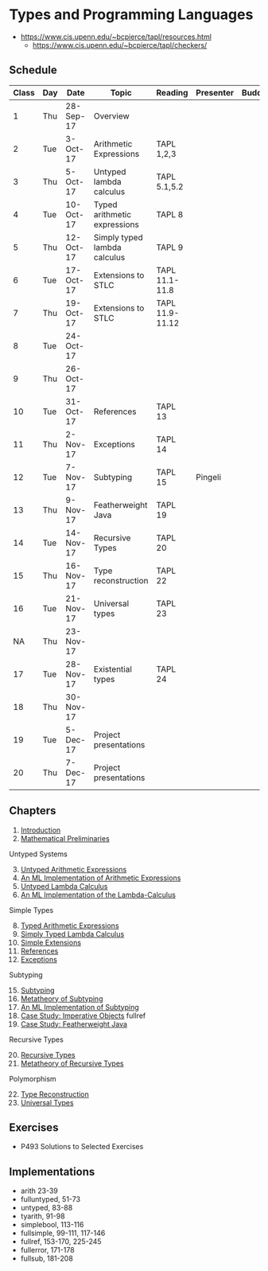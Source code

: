 # Types and Programming Languages

- https://www.cis.upenn.edu/~bcpierce/tapl/resources.html
  - https://www.cis.upenn.edu/~bcpierce/tapl/checkers/
## Schedule

Class | Day | Date | Topic | Reading | Presenter | Buddy |  
-- | -- | -- | -- | -- | -- | -- | --
1 | Thu | 28-Sep-17 | Overview |   |   |   |  
2 | Tue | 3-Oct-17 | Arithmetic Expressions | TAPL 1,2,3 |   |   |  
3 | Thu | 5-Oct-17 | Untyped lambda calculus | TAPL 5.1,5.2 |   |   |  
4 | Tue | 10-Oct-17 | Typed arithmetic expressions | TAPL 8 |  |  |  
5 | Thu | 12-Oct-17 | Simply typed lambda calculus | TAPL 9 |  |  |  
6 | Tue | 17-Oct-17 | Extensions to STLC | TAPL 11.1-11.8 |  |   |  
7 | Thu | 19-Oct-17 | Extensions to STLC | TAPL 11.9-11.12 |  |  |  
8 | Tue | 24-Oct-17 |   |   |   |   | Conference
9 | Thu | 26-Oct-17 |   |   |   |   | Conference
10 | Tue | 31-Oct-17 | References | TAPL 13 |  |   |  
11 | Thu | 2-Nov-17 | Exceptions | TAPL 14 |  |  |  
12 | Tue | 7-Nov-17 | Subtyping | TAPL 15 | Pingeli |   |  
13 | Thu | 9-Nov-17 | Featherweight Java | TAPL 19 |  |   |  
14 | Tue | 14-Nov-17 | Recursive Types | TAPL 20 |  |   |  
15 | Thu | 16-Nov-17 | Type reconstruction | TAPL 22 |   |   |  
16 | Tue | 21-Nov-17 | Universal types | TAPL 23 |   |   |  
NA | Thu | 23-Nov-17 |   |   |   |   |  
17 | Tue | 28-Nov-17 | Existential types | TAPL 24 |   |   |  
18 | Thu | 30-Nov-17 |   |   |   |   |  
19 | Tue | 5-Dec-17 | Project presentations |   |   |   |  
20 | Thu | 7-Dec-17 | Project presentations

## Chapters

1. [Introduction](01-introduction.md)
2. [Mathematical Preliminaries](02-math-preliminaries.md)

Untyped Systems

3. [Untyped Arithmetic Expressions](03-untyped-arithmetic-expressions.md)
4. [An ML Implementation of Arithmetic Expressions](04-ml-impl-arith-exp.md)
5. [Untyped Lambda Calculus](05-untyped-lambda-calculs.md)
7. [An ML Implementation of the Lambda-Calculus](07-ml-impl-lambda-calculus.md)

Simple Types

8. [Typed Arithmetic Expressions](08-typed-arithmetic-expressions.md)
9. [Simply Typed Lambda Calculus](09-simply-typed-lambda-calculus.md)
11. [Simple Extensions](11-simple-extensions.md)
13. [References](13-references.md)
14. [Exceptions](14-exceptions.md)

Subtyping

15. [Subtyping](15-subtyping.md)
16. [Metatheory of Subtyping](16-metatheory-of-subtyping.md)
17. [An ML Implementation of Subtyping](17-ml-impl-subtyping.md)
18. [Case Study: Imperative Objects](18-imperative-objects.md) fullref
19. [Case Study: Featherweight Java](19-featherweight-java.md)

Recursive Types

20. [Recursive Types](20-recursive-types.md)
21. [Metatheory of Recursive Types](21-metatheory-of-recursive-types.md)

Polymorphism

22. [Type Reconstruction](22-type-reconstruction.md)
23. [Universal Types](23-universal-types.md)

## Exercises

- P493 Solutions to Selected Exercises

## Implementations

- arith 23-39
- fulluntyped, 51-73
- untyped, 83-88
- tyarith, 91-98
- simplebool, 113-116
- fullsimple, 99-111, 117-146
- fullref, 153-170, 225-245
- fullerror, 171-178
- fullsub, 181-208

